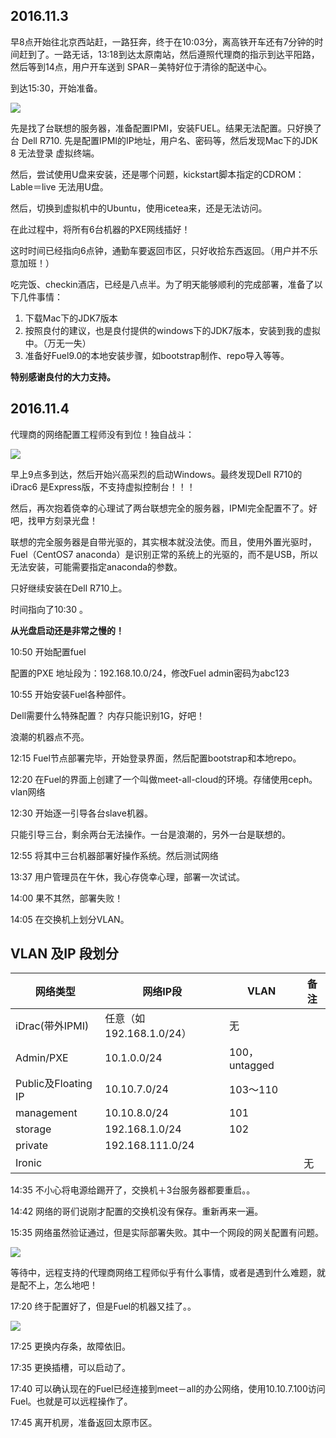 ## 2016.11.3 

早8点开始往北京西站赶，一路狂奔，终于在10:03分，离高铁开车还有7分钟的时间赶到了。一路无话，13:18到达太原南站，然后遵照代理商的指示到达平阳路，然后等到14点，用户开车送到 SPAR－美特好位于清徐的配送中心。

到达15:30，开始准备。

![](file:////Users/lijiansheng/Documents/UMCloud/项目/美特好超市/WechatIMG4.jpeg)

先是找了台联想的服务器，准备配置IPMI，安装FUEL。结果无法配置。只好换了台 Dell R710. 先是配置IPMI的IP地址，用户名、密码等，然后发现Mac下的JDK 8 无法登录 虚拟终端。

然后，尝试使用U盘来安装，还是哪个问题，kickstart脚本指定的CDROM：Lable＝live 无法用U盘。

然后，切换到虚拟机中的Ubuntu，使用icetea来，还是无法访问。

在此过程中，将所有6台机器的PXE网线插好！ 

这时时间已经指向6点钟，通勤车要返回市区，只好收拾东西返回。（用户并不乐意加班！）

吃完饭、checkin酒店，已经是八点半。为了明天能够顺利的完成部署，准备了以下几件事情：

1. 下载Mac下的JDK7版本
2. 按照良付的建议，也是良付提供的windows下的JDK7版本，安装到我的虚拟中。（万无一失）
3. 准备好Fuel9.0的本地安装步骤，如bootstrap制作、repo导入等等。


**特别感谢良付的大力支持。**

## 2016.11.4

代理商的网络配置工程师没有到位！独自战斗：

![](file:////Users/lijiansheng/Documents/UMCloud/项目/美特好超市/WechatIMG1.jpeg)

早上9点多到达，然后开始兴高采烈的启动Windows。最终发现Dell R710的iDrac6 是Express版，不支持虚拟控制台！！！

然后，再次抱着侥幸的心理试了两台联想完全的服务器，IPMI完全配置不了。好吧，找甲方刻录光盘！

联想的完全服务器是自带光驱的，其实根本就没法使。而且，使用外置光驱时，Fuel（CentOS7 anaconda）是识别正常的系统上的光驱的，而不是USB，所以无法安装，可能需要指定anaconda的参数。

只好继续安装在Dell R710上。

时间指向了10:30 。

**从光盘启动还是非常之慢的！**

10:50 开始配置fuel

配置的PXE 地址段为：192.168.10.0/24，修改Fuel admin密码为abc123

10:55 开始安装Fuel各种部件。

Dell需要什么特殊配置？ 内存只能识别1G，好吧！

浪潮的机器点不亮。

12:15 Fuel节点部署完毕，开始登录界面，然后配置bootstrap和本地repo。

12:20 在Fuel的界面上创建了一个叫做meet-all-cloud的环境。存储使用ceph。vlan网络

12:30 开始逐一引导各台slave机器。

 只能引导三台，剩余两台无法操作。一台是浪潮的，另外一台是联想的。
 
12:55 将其中三台机器部署好操作系统。然后测试网络

13:37 用户管理员在午休，我心存侥幸心理，部署一次试试。

14:00 果不其然，部署失败！

14:05 在交换机上划分VLAN。

## VLAN 及IP 段划分

| 网络类型 | 网络IP段 | VLAN |备注 |
| ------------ | ------------- | ------------ |------------ |
| iDrac(带外IPMI) |任意（如192.168.1.0/24）   | 无 |
| Admin/PXE | 10.1.0.0/24  | 100，untagged |
| Public及Floating IP | 10.10.7.0/24  |  103～110|
|management  | 10.10.8.0/24  |  101|
| storage |  192.168.1.0/24 | 102 |
| private |  192.168.111.0/24|  |
| Ironic |  |  | 无 |

14:35 不小心将电源给踢开了，交换机＋3台服务器都要重启。。

14:42 网络的哥们说刚才配置的交换机没有保存。重新再来一遍。

15:35 网络虽然验证通过，但是实际部署失败。其中一个网段的网关配置有问题。

![](file:////Users/lijiansheng/Documents/UMCloud/项目/美特好超市/WechatIMG3.jpeg)

等待中，远程支持的代理商网络工程师似乎有什么事情，或者是遇到什么难题，就是配不上，怎么地吧！

17:20 终于配置好了，但是Fuel的机器又挂了。。

![](file:////Users/lijiansheng/Documents/UMCloud/项目/美特好超市/WechatIMG2.jpeg)

17:25 更换内存条，故障依旧。

17:35 更换插槽，可以启动了。

17:40 可以确认现在的Fuel已经连接到meet－all的办公网络，使用10.10.7.100访问Fuel。也就是可以远程操作了。

17:45 离开机房，准备返回太原市区。

